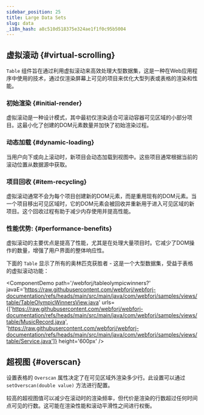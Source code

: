 ```yaml
---
sidebar_position: 25
title: Large Data Sets
slug: data
_i18n_hash: a8c510d518375e324ae1f1f0c95b5004
---
```

## 虚拟滚动 {#virtual-scrolling}

`Table` 组件旨在通过利用虚拟滚动来高效处理大型数据集，这是一种在Web应用程序中使用的技术，通过仅渲染屏幕上可见的项目来优化大型列表或表格的渲染和性能。

### 初始渲染 {#initial-render}

虚拟滚动是一种设计模式，其中最初仅渲染适合可滚动容器可见区域的小部分项目。这最小化了创建的DOM元素数量并加快了初始渲染过程。

### 动态加载 {#dynamic-loading}
当用户向下或向上滚动时，新项目会动态加载到视图中。这些项目通常根据当前的滚动位置从数据源中获取。

### 项目回收 {#item-recycling}
虚拟滚动通常不会为每个项目创建新的DOM元素，而是重用现有的DOM元素。当一个项目移出可见区域时，它的DOM元素会被回收并重新用于进入可见区域的新项目。这个回收过程有助于减少内存使用并提高性能。

### 性能优势: {#performance-benefits}

虚拟滚动的主要优点是提高了性能，尤其是在处理大量项目时。它减少了DOM操作的数量，增强了用户界面的整体响应性。

下面的 `Table` 显示了所有的奥林匹克获胜者 - 这是一个大型数据集，受益于表格的虚拟滚动功能：

<ComponentDemo
path='/webforj/tableolympicwinners?' 
javaE='https://raw.githubusercontent.com/webforj/webforj-documentation/refs/heads/main/src/main/java/com/webforj/samples/views/table/TableOlympicWinnersView.java'
urls={['https://raw.githubusercontent.com/webforj/webforj-documentation/refs/heads/main/src/main/java/com/webforj/samples/views/table/MusicRecord.java', 
'https://raw.githubusercontent.com/webforj/webforj-documentation/refs/heads/main/src/main/java/com/webforj/samples/views/table/Service.java']}
height='600px'
/>

## 超视图 {#overscan}

设置表格的 `Overscan` 属性决定了在可见区域外渲染多少行。此设置可以通过 `setOverscan(double value)` 方法进行配置。

较高的超视图值可以减少在滚动时的渲染频率，但代价是渲染的行数超过任何时间点可见的行数。这可能在渲染性能和滚动平滑性之间进行权衡。
